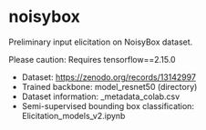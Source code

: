 # noisybox
Preliminary input elicitation on NoisyBox dataset. 

Please caution: Requires tensorflow==2.15.0

* Dataset: https://zenodo.org/records/13142997
* Trained backbone: model_resnet50 (directory)
* Dataset information: _metadata_colab.csv
* Semi-supervised bounding box classification: Elicitation_models_v2.ipynb
